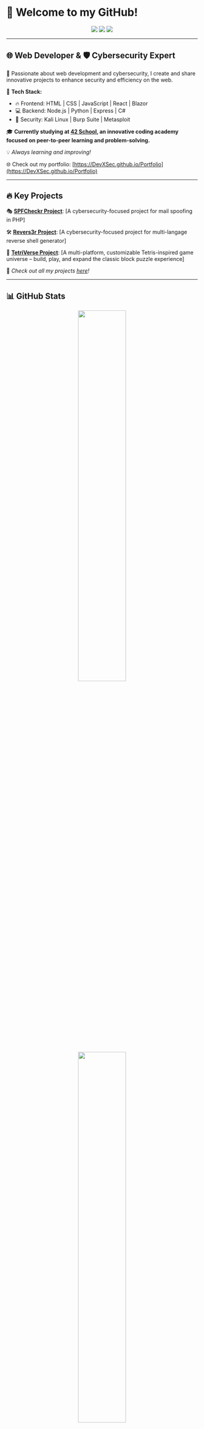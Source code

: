 # 🚀 Welcome to my GitHub!

<div align="center">
  <img src="https://img.shields.io/badge/Web%20Dev-%230077B5.svg?style=for-the-badge&logo=javascript&logoColor=white" />
  <img src="https://img.shields.io/badge/CyberSecurity-%23ff4b4b.svg?style=for-the-badge&logo=security&logoColor=white" />
  <img src="https://img.shields.io/badge/Open%20Source-%234CAF50.svg?style=for-the-badge&logo=github&logoColor=white" />
</div>

---

## 🌐 Web Developer & 🛡️ Cybersecurity Expert

🔹 Passionate about web development and cybersecurity, I create and share innovative projects to enhance security and efficiency on the web.

🔹 **Tech Stack:**
- 🔥 Frontend: HTML | CSS | JavaScript | React | Blazor
- 💻 Backend: Node.js | Python | Express | C#
- 🔐 Security: Kali Linux | Burp Suite | Metasploit

🎓 **Currently studying at [42 School](https://42.fr), an innovative coding academy focused on peer-to-peer learning and problem-solving.**

💡 *Always learning and improving!*

🌐 Check out my portfolio: [https://DevXSec.github.io/Portfolio](https://DevXSec.github.io/Portfolio)

---

## 🔥 Key Projects

🎭 **[SPFCheckr Project](https://github.com/DevXSec/SPFCheckr)**: [A cybersecurity-focused project for mail spoofing in PHP]

🛠️ **[Revers3r Project](https://github.com/DevXSec/Revers3r)**: [A cybersecurity-focused project for multi-langage reverse shell generator]

🧩 **[TetriVerse Project](https://github.com/DevXSec/TetriVerse)**: [A multi-platform, customizable Tetris-inspired game universe – build, play, and expand the classic block puzzle experience]

📌 *Check out all my projects [here](https://github.com/DevXSec?tab=repositories)!*

---

## 📊 GitHub Stats

<div align="center">
  <img src="https://github-readme-stats.vercel.app/api?username=DevXSec&show_icons=true&theme=radical" width="50%" />
  <img src="https://github-readme-streak-stats.herokuapp.com/?user=DevXSec&theme=radical" width="50%" />
</div>

---

## 🔗 Cybersecurity Profiles

🔹 **Hack The Box:** [https://app.hackthebox.com/profile/1330655]  
🔹 **Root Me:** [https://www.root-me.org/Draxuxe]

---

## 📩 Contact Me

📧 **Email:** [louis.fillouxpv@gmail.com]  
💼 **LinkedIn:** [https://www.linkedin.com/in/louis-filloux-a67b55230/]

📢 *Feel free to follow me and contribute to my projects!* 🚀
